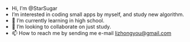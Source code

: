 - Hi, I’m @StarSugar
- I’m interested in coding small apps by myself, and study new algorithm.
- 🌱 I’m currently learning in high school.
- 💞️ I’m looking to collaborate on just study.
- 📫 How to reach me by sending me e-mail lizhongyou@gmail.com

<!---
StarSugar/StarSugar is a ✨ special ✨ repository because its `README.md` (this file) appears on your GitHub profile.
You can click the Preview link to take a look at your changes.
--->
